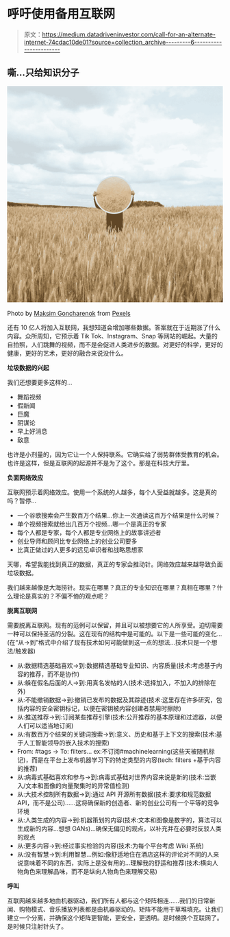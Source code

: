 # 呼吁使用备用互联网

> 原文：<https://medium.datadriveninvestor.com/call-for-an-alternate-internet-74cdac10de01?source=collection_archive---------6----------------------->

## 嘶…只给知识分子

![](img/d326b3f8e79869f749da4897efc46f5d.png)

Photo by [Maksim Goncharenok](https://www.pexels.com/@maksgelatin?utm_content=attributionCopyText&utm_medium=referral&utm_source=pexels) from [Pexels](https://www.pexels.com/photo/person-holding-a-mirror-on-an-open-field-4412934/?utm_content=attributionCopyText&utm_medium=referral&utm_source=pexels)

还有 10 亿人将加入互联网，我想知道会增加哪些数据。答案就在于近期涨了什么内容。众所周知，它预示着 Tik Tok、Instagram、Snap 等网站的崛起。大量的自拍照，人们跳舞的视频，而不是会促进人类进步的数据。对更好的科学，更好的健康，更好的艺术，更好的融合来说没什么。

**垃圾数据的兴起**

我们还想要更多这样的…

*   舞蹈视频
*   假新闻
*   巨魔
*   阴谋论
*   早上好消息
*   敌意

也许是小剂量的，因为它让一个人保持联系。它确实给了弱势群体受教育的机会。也许是这样，但是互联网的起源并不是为了这个。那是在科技大厅里。

**负面网络效应**

互联网预示着网络效应。使用一个系统的人越多，每个人受益就越多。这是真的吗？暂停…

*   一个谷歌搜索会产生数百万个结果…你上一次通读这百万个结果是什么时候？
*   单个视频搜索就给出几百万个视频…哪一个是真正的专家
*   每个人都是专家，每个人都是专业网络上的故事讲述者
*   创业导师和顾问比专业网络上的创业公司要多
*   比真正做过的人更多的远见卓识者和战略思想家

天哪，希望我能找到真正的数据，真正的专家会推动针。网络效应越来越导致负面垃圾数据。

我们越来越像是大海捞针。现实在哪里？真正的专业知识在哪里？真相在哪里？什么理论是真实的？不偏不倚的观点呢？

**脱离互联网**

需要脱离互联网。现有的范例可以保留，并且可以被想要它的人所享受。迫切需要一种可以保持圣洁的分裂。这在现有的结构中是可能的。以下是一些可能的变化…(在“从→到”格式中介绍了现有技术如何可能做到这一点的想法…技术只是一个想法/触发器)

*   从:数据精选基础喜欢→到:数据精选基础专业知识、内容质量(技术:考虑基于内容的推荐，而不是协作)
*   从:躲在假名后面的人→到:用真名发帖的人(技术:选择加入，不加入的排除在外)
*   从:不能撤销数据→到:撤销已发布的数据及其踪迹(技术:这里存在许多研究，包括内容的安全密钥标记，以便在密钥被内容创建者禁用时擦除)
*   从:推送推荐→到:订阅某些推荐引擎(技术:公开推荐的基本原理和过滤器，以便人们可以适当地订阅)
*   从:有数百万个结果的关键词搜索→到:意义、历史和基于上下文的搜索(技术:基于人工智能领导的嵌入技术的搜索)
*   From: #tags → To: filters… ex:不订阅#machinelearning(这些天被随机标记)，而是在平台上发布机器学习下的特定类型的内容(tech: filters +基于内容的推荐)
*   从:病毒式基础喜欢和参与→到:病毒式基础对世界内容来说是新的(技术:当嵌入/文本和图像的向量聚集时的异常值检测)
*   从:大技术控制所有数据→到:通过 API 开源所有数据(技术:要求和规范数据 API，而不是公司)……这将确保新的创造者、新的创业公司有一个平等的竞争环境
*   从:人类生成的内容→到:机器策划的内容(技术:文本和图像是数字的，算法可以生成新的内容…想想 GANs)…确保无偏见的观点，以补充并在必要时反驳人类的观点
*   从:更多内容→到:经过事实检验的内容(技术:为每个平台考虑 Wiki 系统)
*   从:没有智慧→到:利用智慧…例如:像舒适地住在酒店这样的评论对不同的人来说意味着不同的东西，实际上是没有用的…理解我的舒适和推荐(技术:横向人物角色来理解品味，而不是纵向人物角色来理解交易)

**呼叫**

互联网越来越多地由机器驱动，我们所有人都与这个矩阵相连……我们的日常新闻、购物模式、音乐播放列表都是由机器驱动的。矩阵不能用干草堆填充。让我们建立一个分离，并确保这个矩阵更智能，更安全，更透明。是时候换个互联网了。是时候只注射针头了。